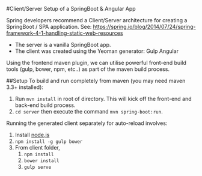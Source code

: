 #Client/Server Setup of a SpringBoot & Angular App

Spring developers recommend a Client/Server architecture for creating a SpringBoot / SPA application.
See: <https://spring.io/blog/2014/07/24/spring-framework-4-1-handling-static-web-resources>

* The server is a vanilla SpringBoot app.
* The client was created using the Yeoman generator: Gulp Angular

Using the frontend maven plugin, we can utilise powerful front-end build tools (gulp, bower, npm, etc..) as part of
the maven build process.

##Setup
To build and run completely from maven (you may need maven 3.3+ installed):

1. Run ```mvn install``` in root of directory. This will kick off the front-end and back-end build process.
2. ```cd server``` then execute the command ```mvn spring-boot:run```.

Running the generated client separately for auto-reload involves:

1. Install [node.js](https://nodejs.org/en/)
2. ```npm install -g gulp bower```
3. From client folder,
    1. ```npm install```
    2. ```bower install```
    3. ```gulp serve```
